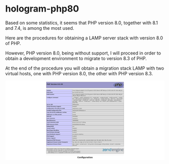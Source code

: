 # hologram-php80

Based on some statistics, it seems that PHP version 8.0, together with 8.1 and 7.4, is among the most used.

Here are the procedures for obtaining a LAMP server stack with version 8.0 of PHP.

However, PHP version 8.0, being without support, I will proceed in order to obtain a development environment to migrate to version 8.3 of PHP.

At the end of the procedure you will obtain a migration stack LAMP with two virtual hosts, one with PHP version 8.0, the other with PHP version 8.3.

![info page](screenshots/phpinfo.jpg)

